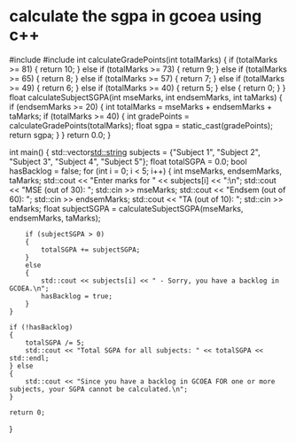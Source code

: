 # calculate the sgpa in gcoea using c++
#include <iostream>
#include <vector>
int calculateGradePoints(int totalMarks) 
{
    if (totalMarks >= 81) 
    {
        return 10;
    } else if (totalMarks >= 73) 
    {
        return 9;
    } else if (totalMarks >= 65) 
    {
        return 8;
    } else if (totalMarks >= 57) 
    {
        return 7;
    } else if (totalMarks >= 49) 
    {
        return 6;
    } else if (totalMarks >= 40) 
    {
        return 5;
    } else 
    {
        return 0;
    }
}
float calculateSubjectSGPA(int mseMarks, int endsemMarks, int taMarks) 
{
    if (endsemMarks >= 20) 
    {
        int totalMarks = mseMarks + endsemMarks + taMarks;
        if (totalMarks >= 40) 
        {
            int gradePoints = calculateGradePoints(totalMarks);
            float sgpa = static_cast<float>(gradePoints);
            return sgpa;
        }
    }
    return 0.0;
}

int main() 
{
    std::vector<std::string> subjects = {"Subject 1", "Subject 2", "Subject 3", "Subject 4", "Subject 5"};
    float totalSGPA = 0.0;
    bool hasBacklog = false;
    for (int i = 0; i < 5; i++) 
    {
        int mseMarks, endsemMarks, taMarks;
        std::cout << "Enter marks for " << subjects[i] << ":\n";
        std::cout << "MSE (out of 30): ";
        std::cin >> mseMarks;
        std::cout << "Endsem (out of 60): ";
        std::cin >> endsemMarks;
        std::cout << "TA (out of 10): ";
        std::cin >> taMarks;
        float subjectSGPA = calculateSubjectSGPA(mseMarks, endsemMarks, taMarks);

        if (subjectSGPA > 0) 
        {
            totalSGPA += subjectSGPA;
        } 
        else 
        {
            std::cout << subjects[i] << " - Sorry, you have a backlog in GCOEA.\n";
            hasBacklog = true;
        }
    }

    if (!hasBacklog) 
    {
        totalSGPA /= 5;
        std::cout << "Total SGPA for all subjects: " << totalSGPA << std::endl;
    } else 
    {
        std::cout << "Since you have a backlog in GCOEA FOR one or more subjects, your SGPA cannot be calculated.\n";
    }

    return 0;
}
